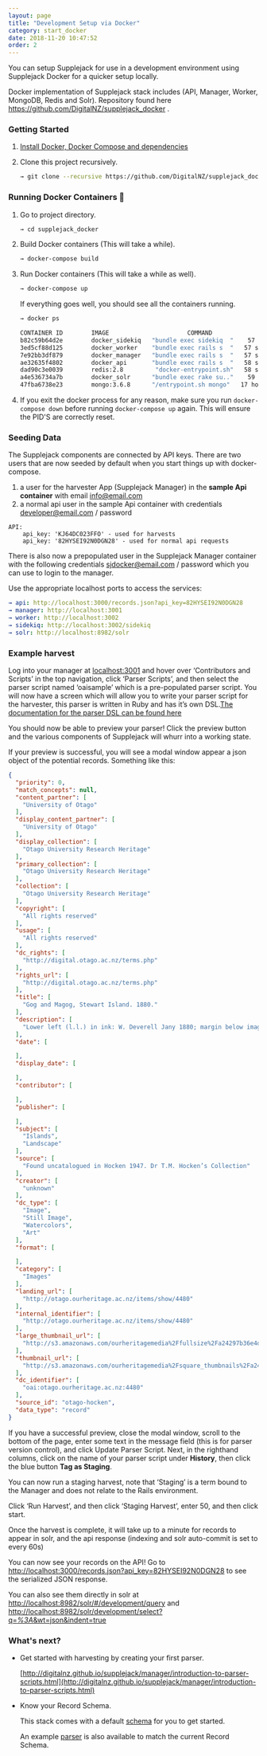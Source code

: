 ```yaml
---
layout: page
title: "Development Setup via Docker"
category: start_docker
date: 2018-11-20 10:47:52
order: 2
---
```

You can setup Supplejack for use in a development environment using Supplejack Docker for
a quicker setup locally.

Docker implementation of Supplejack stack includes (API, Manager, Worker, MongoDB, Redis and Solr). Repository found here https://github.com/DigitalNZ/supplejack_docker .

### Getting Started
1. [Install Docker, Docker Compose and dependencies](https://docs.docker.com/install/)

3. Clone this project recursively.

    ```bash
    → git clone --recursive https://github.com/DigitalNZ/supplejack_docker.git
    ```

### Running Docker Containers 🏁

1. Go to project directory.

    ```bash
    → cd supplejack_docker
    ```

2. Build Docker containers (This will take a while).

    ```bash
    → docker-compose build
    ```

3.  Run Docker containers (This will take a while as well).

    ```bash
    → docker-compose up
    ```

    If everything goes well, you should see all the containers running.

    ```bash
    → docker ps
    ```

    ```bash
    CONTAINER ID        IMAGE                      COMMAND                  CREATED             STATUS              PORTS                    NAMES
    b82c59b64d2e        docker_sidekiq   "bundle exec sidekiq  "    57 seconds ago      Up 56 seconds                                sidekiq
    3ed5cf88d125        docker_worker    "bundle exec rails s  "   57 seconds ago      Up 56 seconds       0.0.0.0:3002->3000/tcp   worker
    7e92bb3df879        docker_manager   "bundle exec rails s  "   57 seconds ago      Up 56 seconds       0.0.0.0:3001->3000/tcp   manager
    ae32635f4802        docker_api       "bundle exec rails s  "   58 seconds ago      Up 57 seconds       0.0.0.0:3000->3000/tcp   api
    dad90c3e0039        redis:2.8         "docker-entrypoint.sh"   58 seconds ago      Up 57 seconds       0.0.0.0:6379->6379/tcp   redis
    a4e536734a7b        docker_solr      "bundle exec rake su.."    59 seconds ago      Up 57 seconds       0.0.0.0:8983->8983/tcp   solr
    47fba6738e23        mongo:3.6.8      "/entrypoint.sh mongo"   17 hours ago        Up 57 seconds       27017/tcp                supplejackdocker_mongodb_1
    ```

4. If you exit the docker process for any reason, make sure you run `docker-compose down` before running `docker-compose up` again.  This will ensure the PID'S are correctly reset.

### Seeding Data

The Supplejack components are connected by API keys. There are two users that are now seeded by default when you start things up with docker-compose.

1. a user for the harvester App (Supplejack Manager) in the **sample Api container** with email info@email.com
2. a normal api user in the sample Api container with credentials developer@email.com / password

```
API:
    api_key: 'KJ64DC023FFO' - used for harvests
    api_key: '82HYSEI92N0DGN28' - used for normal api requests
```

There is also now a prepopulated user in the Supplejack Manager container with the following credentials sjdocker@email.com / password which you can use to login to the manager.

Use the appropriate localhost ports to access the services:

```yaml
→ api: http://localhost:3000/records.json?api_key=82HYSEI92N0DGN28
→ manager: http://localhost:3001
→ worker: http://localhost:3002
→ sidekiq: http://localhost:3002/sidekiq
→ solr: http://localhost:8982/solr
```

### Example harvest

Log into your manager at [localhost:3001](http://localhost:3001) and hover over ‘Contributors and Scripts’ in the top navigation, click ‘Parser Scripts’, and then select the parser script named ‘oaisample’ which is a pre-populated parser script. You will now have a screen which will allow you to write your parser script for the harvester, this parser is written in Ruby and has it’s own DSL.[The documentation for the parser DSL can be found here](http://digitalnz.github.io/supplejack/)

You should now be able to preview your parser! Click the preview button and the various components of Supplejack will whurr into a working state.

If your preview is successful, you will see a modal window appear a json object of the potential records. Something like this:

```json
{
  "priority": 0,
  "match_concepts": null,
  "content_partner": [
    "University of Otago"
  ],
  "display_content_partner": [
    "University of Otago"
  ],
  "display_collection": [
    "Otago University Research Heritage"
  ],
  "primary_collection": [
    "Otago University Research Heritage"
  ],
  "collection": [
    "Otago University Research Heritage"
  ],
  "copyright": [
    "All rights reserved"
  ],
  "usage": [
    "All rights reserved"
  ],
  "dc_rights": [
    "http://digital.otago.ac.nz/terms.php"
  ],
  "rights_url": [
    "http://digital.otago.ac.nz/terms.php"
  ],
  "title": [
    "Gog and Magog, Stewart Island. 1880."
  ],
  "description": [
    "Lower left (l.l.) in ink: W. Deverell Jany 1880; margin below image in pencil: Gog &amp; Magog Stewart Island."
  ],
  "date": [

  ],
  "display_date": [

  ],
  "contributor": [

  ],
  "publisher": [

  ],
  "subject": [
    "Islands",
    "Landscape"
  ],
  "source": [
    "Found uncatalogued in Hocken 1947. Dr T.M. Hocken’s Collection"
  ],
  "creator": [
    "unknown"
  ],
  "dc_type": [
    "Image",
    "Still Image",
    "Watercolors",
    "Art"
  ],
  "format": [

  ],
  "category": [
    "Images"
  ],
  "landing_url": [
    "http://otago.ourheritage.ac.nz/items/show/4480"
  ],
  "internal_identifier": [
    "http://otago.ourheritage.ac.nz/items/show/4480"
  ],
  "large_thumbnail_url": [
    "http://s3.amazonaws.com/ourheritagemedia%2Ffullsize%2Fa24297b36e4d17d4b8bd4da8f7d6bb6c.jpg"
  ],
  "thumbnail_url": [
    "http://s3.amazonaws.com/ourheritagemedia%2Fsquare_thumbnails%2Fa24297b36e4d17d4b8bd4da8f7d6bb6c.jpg"
  ],
  "dc_identifier": [
    "oai:otago.ourheritage.ac.nz:4480"
  ],
  "source_id": "otago-hocken",
  "data_type": "record"
}
```

If you have a successful preview, close the modal window, scroll to the bottom of the page, enter some text in the message field (this is for parser version control), and click Update Parser Script.  Next, in the righthand columns, click on the name of your parser script under **History**, then click the blue button **Tag as Staging**.

You can now run a staging harvest, note that ‘Staging’ is a term bound to the Manager and does not relate to the Rails environment.

Click ‘Run Harvest’, and then click ‘Staging Harvest’, enter 50, and then click start.


Once the harvest is complete, it will take up to a minute for records to appear in solr, and the api response (indexing and solr auto-commit is set to every 60s)

You can now see your records on the API! Go to [http://localhost:3000/records.json?api_key=82HYSEI92N0DGN28](http://localhost:3000/records.json?api_key=82HYSEI92N0DGN28) to see the serialized JSON response.

You can also see them directly in solr at [http://localhost:8982/solr/#/development/query](http://localhost:8982/solr/#/development/query) and [http://localhost:8982/solr/development/select?q=*%3A*&wt=json&indent=true](http://localhost:8982/solr/#/development/query)

### What's next?

- Get started with harvesting by creating your first parser.

    [http://digitalnz.github.io/supplejack/manager/introduction-to-parser-scripts.html](http://digitalnz.github.io/supplejack/manager/introduction-to-parser-scripts.html)


- Know your Record Schema.

    This stack comes with a default [schema](https://github.com/DigitalNZ/supplejack_api_app/blob/master/app/supplejack_api/record_schema.rb) for you to get started.

    An example [parser](https://gist.github.com/hapiben/c904e581ea944b70533bb5fdf25efaa7) is also available to match the current Record Schema.

